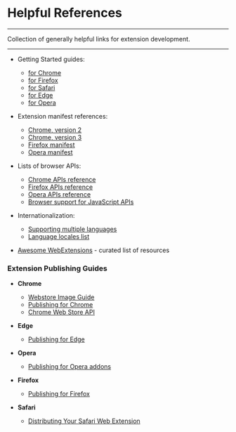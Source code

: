 # Helpful References

* * *

<p class='page-intro'>Collection of generally helpful links for extension development.</p>

* * *

- Getting Started guides:
    - [for Chrome](https://developer.chrome.com/extensions/getstarted)
    - [for Firefox](https://developer.mozilla.org/en-US/docs/Mozilla/Add-ons/WebExtensions#get_started)
    - [for Safari](https://developer.apple.com/documentation/safariservices/safari_web_extensions)
    - [for Edge](https://docs.microsoft.com/en-us/microsoft-edge/extensions-chromium/)
    - [for Opera](https://dev.opera.com/extensions/getting-started/)

- Extension manifest references:
    - [Chrome, version 2](https://developer.chrome.com/extensions/manifest) 
    - [Chrome, version 3](https://developer.chrome.com/docs/extensions/mv3/intro/)
    - [Firefox manifest](https://developer.mozilla.org/en-US/docs/Mozilla/Add-ons/WebExtensions/manifest.json)    
    - [Opera manifest](https://dev.opera.com/extensions/manifest/)

- Lists of browser APIs:
    - [Chrome APIs reference](https://developer.chrome.com/extensions/api_index)
    - [Firefox APIs reference](https://developer.mozilla.org/en-US/docs/Mozilla/Add-ons/WebExtensions/API#javascript_api_listing)
    - [Opera APIs reference](https://dev.opera.com/extensions/apis/)
    - [Browser support for JavaScript APIs](https://developer.mozilla.org/en-US/docs/Mozilla/Add-ons/WebExtensions/Browser_support_for_JavaScript_APIs)

- Internationalization:
    - [Supporting multiple languages](https://developer.chrome.com/extensions/i18n)
    - [Language locales list](https://developer.chrome.com/docs/webstore/i18n/#choosing-locales-to-support)

- [Awesome WebExtensions](https://github.com/fregante/Awesome-WebExtensions) - curated list of resources

### Extension Publishing Guides

- **Chrome**
    - [Webstore Image Guide](https://developer.chrome.com/webstore/images)
    - [Publishing for Chrome](https://developer.chrome.com/webstore/publish)
    - [Chrome Web Store API](https://developer.chrome.com/webstore/api_index)

- **Edge**
    - [Publishing for Edge](https://docs.microsoft.com/en-us/microsoft-edge/extensions-chromium/publish/create-dev-account)

- **Opera**
    - [Publishing for Opera addons](https://dev.opera.com/extensions/publishing-guidelines/)

- **Firefox**
    - [Publishing for Firefox](https://extensionworkshop.com/documentation/publish/submitting-an-add-on/)

- **Safari**
    - [Distributing Your Safari Web Extension](https://developer.apple.com/documentation/safariservices/safari_web_extensions/distributing_your_safari_web_extension)
